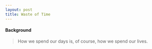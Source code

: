 ```yaml
---
layout: post
title: Waste of Time
---
```

#### Background
>How we spend our days is, of course, how we spend our lives.

